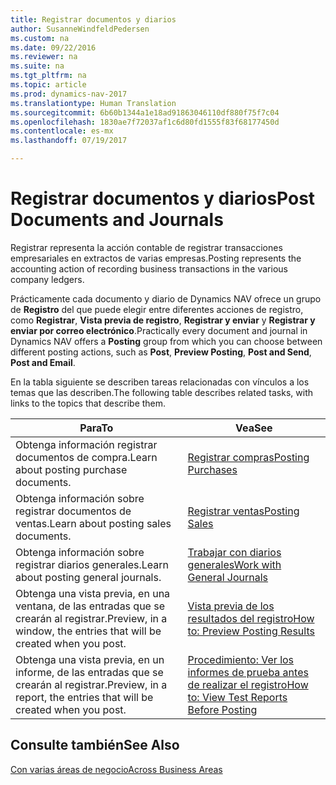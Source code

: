 ```yaml
---
title: Registrar documentos y diarios
author: SusanneWindfeldPedersen
ms.custom: na
ms.date: 09/22/2016
ms.reviewer: na
ms.suite: na
ms.tgt_pltfrm: na
ms.topic: article
ms.prod: dynamics-nav-2017
ms.translationtype: Human Translation
ms.sourcegitcommit: 6b60b1344a1e18ad91863046110df880f75f7c04
ms.openlocfilehash: 1830ae7f72037af1c6d80fd1555f83f68177450d
ms.contentlocale: es-mx
ms.lasthandoff: 07/19/2017

---
```

    
# <a name="post-documents-and-journals"></a><span data-ttu-id="63379-102">Registrar documentos y diarios</span><span class="sxs-lookup"><span data-stu-id="63379-102">Post Documents and Journals</span></span>
<span data-ttu-id="63379-103">Registrar representa la acción contable de registrar transacciones empresariales en extractos de varias empresas.</span><span class="sxs-lookup"><span data-stu-id="63379-103">Posting represents the accounting action of recording business transactions in the various company ledgers.</span></span>

<span data-ttu-id="63379-104">Prácticamente cada documento y diario de Dynamics NAV ofrece un grupo de **Registro** del que puede elegir entre diferentes acciones de registro, como **Registrar**, **Vista previa de registro**, **Registrar y enviar** y **Registrar y enviar por correo electrónico**.</span><span class="sxs-lookup"><span data-stu-id="63379-104">Practically every document and journal in Dynamics NAV offers a **Posting** group from which you can choose between different posting actions, such as **Post**, **Preview Posting**, **Post and Send**, **Post and Email**.</span></span>

<span data-ttu-id="63379-105">En la tabla siguiente se describen tareas relacionadas con vínculos a los temas que las describen.</span><span class="sxs-lookup"><span data-stu-id="63379-105">The following table describes related tasks, with links to the topics that describe them.</span></span>

|<span data-ttu-id="63379-106">Para</span><span class="sxs-lookup"><span data-stu-id="63379-106">To</span></span>   |<span data-ttu-id="63379-107">Vea</span><span class="sxs-lookup"><span data-stu-id="63379-107">See</span></span>   |
|-----|------| 
|<span data-ttu-id="63379-108">Obtenga información registrar documentos de compra.</span><span class="sxs-lookup"><span data-stu-id="63379-108">Learn about posting purchase documents.</span></span>|[<span data-ttu-id="63379-109">Registrar compras</span><span class="sxs-lookup"><span data-stu-id="63379-109">Posting Purchases</span></span>](ui-post-purchases.md)| 
|<span data-ttu-id="63379-110">Obtenga información sobre registrar documentos de ventas.</span><span class="sxs-lookup"><span data-stu-id="63379-110">Learn about posting sales documents.</span></span>|[<span data-ttu-id="63379-111">Registrar ventas</span><span class="sxs-lookup"><span data-stu-id="63379-111">Posting Sales</span></span>](ui-post-sales.md)|
|<span data-ttu-id="63379-112">Obtenga información sobre registrar diarios generales.</span><span class="sxs-lookup"><span data-stu-id="63379-112">Learn about posting general journals.</span></span>|[<span data-ttu-id="63379-113">Trabajar con diarios generales</span><span class="sxs-lookup"><span data-stu-id="63379-113">Work with General Journals</span></span>](ui-work-general-journals.md)|
|<span data-ttu-id="63379-114">Obtenga una vista previa, en una ventana, de las entradas que se crearán al registrar.</span><span class="sxs-lookup"><span data-stu-id="63379-114">Preview, in a window, the entries that will be created when you post.</span></span>|[<span data-ttu-id="63379-115">Vista previa de los resultados del registro</span><span class="sxs-lookup"><span data-stu-id="63379-115">How to: Preview Posting Results</span></span>](ui-how-preview-post-results.md)|
|<span data-ttu-id="63379-116">Obtenga una vista previa, en un informe, de las entradas que se crearán al registrar.</span><span class="sxs-lookup"><span data-stu-id="63379-116">Preview, in a report, the entries that will be created when you post.</span></span>|[<span data-ttu-id="63379-117">Procedimiento: Ver los informes de prueba antes de realizar el registro</span><span class="sxs-lookup"><span data-stu-id="63379-117">How to: View Test Reports Before Posting</span></span>](ui-how-view-test-reports-posting.md)|

## <a name="see-also"></a><span data-ttu-id="63379-118">Consulte también</span><span class="sxs-lookup"><span data-stu-id="63379-118">See Also</span></span>
[<span data-ttu-id="63379-119">Con varias áreas de negocio</span><span class="sxs-lookup"><span data-stu-id="63379-119">Across Business Areas</span></span>](ui-across-business-areas.md)

